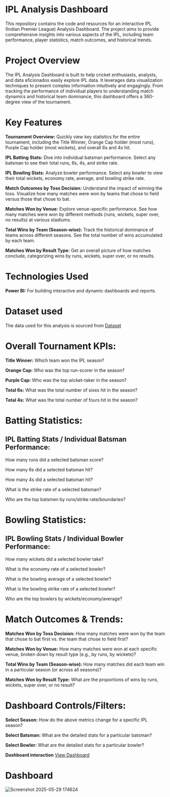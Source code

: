 # IPL Analysis Dashboard
This repository contains the code and resources for an interactive IPL (Indian Premier League) Analysis Dashboard. The project aims to provide comprehensive insights into various aspects of the IPL, including team performance, player statistics, match outcomes, and historical trends.

# Project Overview
The IPL Analysis Dashboard is built to help cricket enthusiasts, analysts, and data aficionados easily explore IPL data. It leverages data visualization techniques to present complex information intuitively and engagingly. From tracking the performance of individual players to understanding match dynamics and historical team dominance, this dashboard offers a 360-degree view of the tournament.

# Key Features
**Tournament Overview:** Quickly view key statistics for the entire tournament, including the Title Winner, Orange Cap holder (most runs), Purple Cap holder (most wickets), and overall 6s and 4s hit.

**IPL Batting Stats:** Dive into individual batsman performance. Select any batsman to see their total runs, 6s, 4s, and strike rate.

**IPL Bowling Stats:** Analyze bowler performance. Select any bowler to view their total wickets, economy rate, average, and bowling strike rate.

**Match Outcomes by Toss Decision:** Understand the impact of winning the toss. Visualize how many matches were won by teams that chose to field versus those that chose to bat.

**Matches Won by Venue:** Explore venue-specific performance. See how many matches were won by different methods (runs, wickets, super over, no results) at various stadiums.

**Total Wins by Team (Season-wise):** Track the historical dominance of teams across different seasons. See the total number of wins accumulated by each team.

**Matches Won by Result Type:** Get an overall picture of how matches conclude, categorizing wins by runs, wickets, super over, or no results.

# Technologies Used
**Power BI:** For building interactive and dynamic dashboards and reports.

# Dataset used 
The data used for this analysis is sourced from 
<a href = "https://github.com/Palash0321/Data-Analysis-Dashboard/blob/main/ipl_ball_by_ball_2008_2022.csv">Dataset</a>

# Overall Tournament KPIs:
**Title Winner:** Which team won the IPL season?

**Orange Cap:** Who was the top run-scorer in the season?

**Purple Cap:** Who was the top wicket-taker in the season?

**Total 6s:** What was the total number of sixes hit in the season?

**Total 4s:** What was the total number of fours hit in the season?

# Batting Statistics:
## IPL Batting Stats / Individual Batsman Performance:
How many runs did a selected batsman score?

How many 6s did a selected batsman hit?

How many 4s did a selected batsman hit?

What is the strike rate of a selected batsman?

Who are the top batsmen by runs/strike rate/boundaries?

# Bowling Statistics:
## IPL Bowling Stats / Individual Bowler Performance:
How many wickets did a selected bowler take?

What is the economy rate of a selected bowler?

What is the bowling average of a selected bowler?

What is the bowling strike rate of a selected bowler?

Who are the top bowlers by wickets/economy/average?

# Match Outcomes & Trends:
**Matches Won by Toss Decision:** How many matches were won by the team that chose to bat first vs. the team that chose to field first?

**Matches Won by Venue:** How many matches were won at each specific venue, broken down by result type (e.g., by runs, by wickets)?

**Total Wins by Team (Season-wise):** How many matches did each team win in a particular season (or across all seasons)?

**Matches Won by Result Type:** What are the proportions of wins by runs, wickets, super over, or no result?

# Dashboard Controls/Filters:
**Select Season:** How do the above metrics change for a specific IPL season?

**Select Batsman:** What are the detailed stats for a particular batsman?

**Select Bowler:** What are the detailed stats for a particular bowler?

**Dashboard interaction** <a href = "https://github.com/Palash0321/Data-Analysis-Dashboard/blob/main/Screenshot%202025-05-29%20174624.png">View Dashboard</a>

 # Dashboard
 ![Screenshot 2025-05-29 174624](https://github.com/user-attachments/assets/fdc65675-c359-4939-856d-921dd5245a51)


